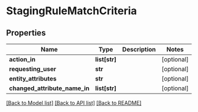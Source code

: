 # StagingRuleMatchCriteria


## Properties
Name | Type | Description | Notes
------------ | ------------- | ------------- | -------------
**action_in** | **list[str]** |  | [optional] 
**requesting_user** | **str** |  | [optional] 
**entity_attributes** | **str** |  | [optional] 
**changed_attribute_name_in** | **list[str]** |  | [optional] 

[[Back to Model list]](../README.md#documentation-for-models) [[Back to API list]](../README.md#documentation-for-api-endpoints) [[Back to README]](../README.md)


